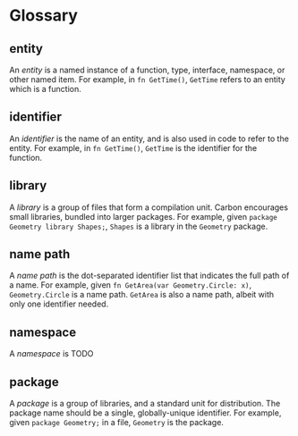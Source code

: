 # Glossary

<!--
Part of the Carbon Language project, under the Apache License v2.0 with LLVM
Exceptions. See /LICENSE for license information.
SPDX-License-Identifier: Apache-2.0 WITH LLVM-exception
-->

## entity

An _entity_ is a named instance of a function, type, interface, namespace, or
other named item. For example, in `fn GetTime()`, `GetTime` refers to an entity
which is a function.

## identifier

An _identifier_ is the name of an entity, and is also used in code to refer to
the entity. For example, in `fn GetTime()`, `GetTime` is the identifier for the
function.

## library

A _library_ is a group of files that form a compilation unit. Carbon encourages
small libraries, bundled into larger packages. For example, given
`package Geometry library Shapes;`, `Shapes` is a library in the `Geometry`
package.

## name path

A _name path_ is the dot-separated identifier list that indicates the full path
of a name. For example, given `fn GetArea(var Geometry.Circle: x)`,
`Geometry.Circle` is a name path. `GetArea` is also a name path, albeit with
only one identifier needed.

## namespace

A _namespace_ is TODO

## package

A _package_ is a group of libraries, and a standard unit for distribution. The
package name should be a single, globally-unique identifier. For example, given
`package Geometry;` in a file, `Geometry` is the package.
